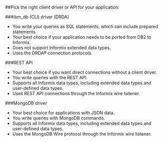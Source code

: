 ##Pick the right client driver or API for your application:

###ibm_db (CLI) driver (DRDA)
- You write your queries as SQL statements, which can include prepared statements.
- Your best choice if your application needs to be ported from DB2 to Informix.
- Does not support Informix extended data types. 
- Uses the DRDA® connection protocols. 

###REST API
- Your best choice if you want direct connections without a client driver. 
- You write queries with the REST API. 
- Supports all Informix data types, including extended data types and user-defined data types. 
- Uses REST API connections through the Informix wire listener.

###MongoDB driver
- Your best choice for applications with JSON data. 
- You write queries with MongoDB commands. 
- Supports all Informix data types, including extended data types and user-defined data types. 
- Uses the MongoDB Wire protocol through the Informix wire listener. 

